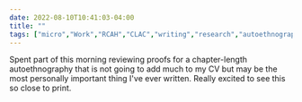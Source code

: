 ---date: 2022-08-10T10:41:03-04:00title: ""tags: ["micro","Work","RCAH","CLAC","writing","research","autoethnography"]---Spent part of this morning reviewing proofs for a chapter-length autoethnography that is not going to add much to my CV but may be the most personally important thing I've ever written. Really excited to see this so close to print.
